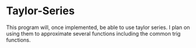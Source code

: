 # Taylor-Series
This program will, once implemented, be able to use taylor series. I plan on using them to approximate several functions including the common trig functions.
